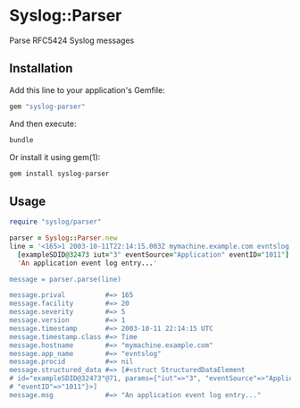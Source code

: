 # Syslog::Parser

Parse RFC5424 Syslog messages

## Installation

Add this line to your application's Gemfile:

```ruby
gem "syslog-parser"
```

And then execute:

```sh
bundle
```

Or install it using gem(1):

```sh
gem install syslog-parser
```

## Usage

```ruby
require "syslog/parser"

parser = Syslog::Parser.new
line = '<165>1 2003-10-11T22:14:15.003Z mymachine.example.com evntslog - ID47 '\
  [exampleSDID@32473 iut="3" eventSource="Application" eventID="1011"] '\
  'An application event log entry...'

message = parser.parse(line)

message.prival          #=> 165
message.facility        #=> 20
message.severity        #=> 5
message.version         #=> 1
message.timestamp       #=> 2003-10-11 22:14:15 UTC
message.timestamp.class #=> Time
message.hostname        #=> "mymachine.example.com"
message.app_name        #=> "evntslog"
message.procid          #=> nil
message.structured_data #=> [#<struct StructuredDataElement
# id="exampleSDID@32473"@71, params={"iut"=>"3", "eventSource"=>"Application",
# "eventID"=>"1011"}>]
message.msg             #=> "An application event log entry..."
```
